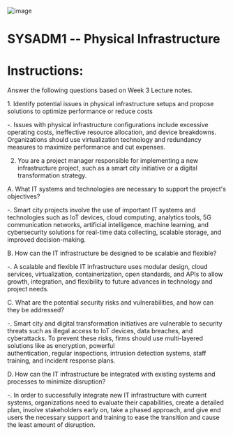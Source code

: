 ![image](https://github.com/user-attachments/assets/a6481af3-9327-4155-a60e-34264a4f896e)

# SYSADM1 -- Physical Infrastructure
# Instructions:

Answer the following questions based on Week 3 Lecture notes.

1\.  Identify potential issues in physical infrastructure setups and propose solutions to optimize performance or reduce costs

-\.   Issues with physical infrastructure configurations include excessive operating costs, ineffective resource allocation, and device         breakdowns. Organizations should use virtualization technology and redundancy measures to maximize performance and cut expenses.

2.  You are a project manager responsible for implementing a new infrastructure project, such as a smart city initiative or a digital
    transformation strategy.
    
A\.  What IT systems and technologies are necessary to support the project\'s objectives?

-\.   Smart city projects involve the use of important IT systems and technologies such as IoT devices, cloud computing, analytics tools,
      5G communication networks, artificial intelligence, machine learning, and cybersecurity solutions for real-time data collecting,
      scalable storage, and improved decision-making.

B\.  How can the IT infrastructure be designed to be scalable and flexible?

-\.   A scalable and flexible IT infrastructure uses modular design, cloud services, virtualization, containerization, open standards,          and APIs to allow growth, integration, and flexibility to future advances in technology and project needs.

C\.  What are the potential security risks and vulnerabilities, and how can they be addressed?

-\.   Smart city and digital transformation initiatives are vulnerable to security threats such as illegal access to IoT devices, data
      breaches, and cyberattacks. To prevent these risks, firms should use multi-layered solutions like as encryption, powerful     
      authentication, regular inspections, intrusion detection systems, staff training, and incident response plans.

D\.  How can the IT infrastructure be integrated with existing systems and processes to minimize disruption?

-\.   In order to successfully integrate new IT infrastructure with current systems, organizations need to evaluate their capabilities,
      create a detailed plan, involve stakeholders early on, take a phased approach, and give end users the necessary support and 
      training to ease the transition and cause the least amount of disruption.

